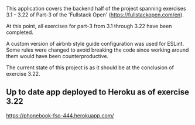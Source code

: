 This application covers the backend half of the project spanning exercises 3.1 - 3.22 of Part-3 of the 'Fullstack Open' (https://fullstackopen.com/en).

At this point, all exercises for part-3 from 3.1 through 3.22 have been completed.

A custom version of airbnb style guide configuration was used for ESLint. Some rules were changed to avoid breaking the code since working around them would have been counterproductive. 

The current state of this project is as it should be at the conclusion of exercise 3.22.

## Up to date app deployed to Heroku as of exercise 3.22
 https://phonebook-fso-444.herokuapp.com/